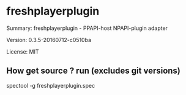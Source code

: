 #		freshplayerplugin
 
Summary:	freshplayerplugin - PPAPI-host NPAPI-plugin adapter
 
Version:	0.3.5-20160712-c0510ba
 
License:	MIT


## How get source ? run (excludes git versions)
spectool -g freshplayerplugin.spec
